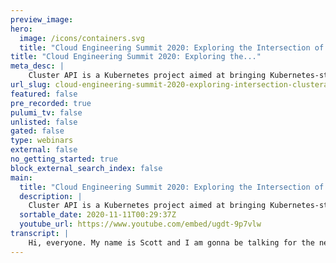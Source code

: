 ```yaml
---
preview_image:
hero:
  image: /icons/containers.svg
  title: "Cloud Engineering Summit 2020: Exploring the Intersection of ClusterAPI and Infrastructure as Code"
title: "Cloud Engineering Summit 2020: Exploring the..."
meta_desc: |
    Cluster API is a Kubernetes project aimed at bringing Kubernetes-style declarative APIs to cluster lifecycle management. Pulumi aims at enabling de...
url_slug: cloud-engineering-summit-2020-exploring-intersection-clusterapi-infrastructure-as-code
featured: false
pre_recorded: true
pulumi_tv: false
unlisted: false
gated: false
type: webinars
external: false
no_getting_started: true
block_external_search_index: false
main:
  title: "Cloud Engineering Summit 2020: Exploring the Intersection of ClusterAPI and Infrastructure as Code"
  description: |
    Cluster API is a Kubernetes project aimed at bringing Kubernetes-style declarative APIs to cluster lifecycle management. Pulumi aims at enabling developers and other professionals to leverage the power of general-purpose programming languages to declaratively define infrastructure-as-code, policy-as-code, and more. What happens when these two technologies are combined?
  sortable_date: 2020-11-11T00:29:37Z
  youtube_url: https://www.youtube.com/embed/ugdt-9p7vlw
transcript: |
    Hi, everyone. My name is Scott and I am gonna be talking for the next little bit about exploring the intersection of cluster API and infrastructure as code and what it might look like when you want to combine these two technologies together. Uh So I hope that you find the session uh useful and uh interesting and I hope uh that I'm able to share something that's uh you know, new that you haven't seen before. So let's get started. Here we go. All right. A little quick uh blur about me. I do strive to be a lifelong learner. I'm always uh looking at uh learning new things, which is one of the things that led me into. Um Pulumi. Um I was looking for ways practical ways to help expand my programming knowledge, which I'm still a new B at. So don't laugh at my code and I found that um using Pulumi and writing general purpose programming code uh for managing my infrastructures code was a nice use case that kind of helped me get a little deeper in some of the programming languages. So um obviously I'm a Pulumi user. I started with typescript and then, uh moved to go, um, a little secret, I'll share with you the reason I moved from typescript to go, uh, was that, um, there was a change in the Pulumi STK that required a typescript started using promises and a sync stuff and I totally didn't and still don't understand all of it and couldn't make my code work. So I was like, ok, fine. I'll just switch to go. I wanted to learn more more anyway. So worked out. Uh I do work at VM Ware. Uh I came in via the acquisition and my job there is to help folks with um stand up Cotti optimize their environments, that sort of thing and um sort of related to that. Um That means that I'm a big fan of cluster API. Um And I'll talk more about what that is in just a moment. All right. Um So speaking of cluster API, what is cluster API? It is a project, it's led by SIG cluster life cycle. Uh It's a project to bring Declarative style API S to cluster life cycle management so much in the same way that you would use a Declarative API to say I want to run this container image and I wanna have this many replicas of it and I want you to expose it on this port. Um And then goes and uses its core reconciliation loop to ensure that what you've asked it to do is actually, you know what's happening, right to reconcile desired state and actual state. Um The idea is we can use cluster API to bring the same style of declarative API S to managing cluster life cycle. So we can say I want there to be a cluster and I wanted to have three control plane nodes and I wanted to have a machine deployment that I can scale for worker nodes and so on so forth, right? And then we apply those definitions uh you know, stored in A L manifest. Um That Declarative state, we apply that to what is known as a management cluster. And that's a cluster that has all of the cluster API components and controllers and CR DS and such installed. And then again through that core reconciliation loop, that management cluster then realizes the desired state of saying that the A cluster exists and it it exists in this, you know, configuration, right. Um The cluster API was written in a way that allows you to use different is providers. So there's an ISP, there's a provider, a cluster API provider for AWS, a cluster API provider for vsphere for Azure, et cetera and so forth. And um as if it, you know, it wasn't confusing enough, we have cluster API which we refer to as CE and then the providers are the cluster API provider for AWS. So it's called CAP A and then cluster API provider for CAP for Vsphere, cap V cluster API provider for Azure cap Z so and so forth. Um Normally when cluster API interacts with these is platforms like Aws or Azure or whatever it will go and it will create all of the necessary infrastructure that you need. So you'll give it a manifest that manifesto define what the code infrastructure needs to look like. And then the provider knows what it has to create underneath that to support said S cluster. So on aws, um which is what I'll be using today to show off how some of the stuff works. Uh It would go and it would create a VPC and subnets and you know, gateways and route tables and all the necessary, you know jazz and um and it'll just do all that for you. And so the idea is that, you know, a user could then go and, and not have to worry about managing infrastructure. They can just do it all through cluster API however, for a variety of reasons, customers may want to consume their own infrastructure. Uh They may already have existing AWS structures that they want to use, they want to have cluster API simply use those instead of creating new ones. And so there is the model for supporting what we call, bring your own infrastructure, right? And which would allow you to say, well, here I already have a VPC and subnets. I want cluster API to use those instead of creating its own. Um And I'll, I'll show you what that's look like. And in fact, that's gonna be, you know, a key sort of part of the entire presentation is how we can use the cluster API um manifest or, or cluster API itself with infrastructure created using Pulumi for infrastructure code. Um And we'll look at some different ways to do that if you're interested in more information about cluster API itself. This is just a simple high level overview. Um go to the cluster API home page at cluster dash api 0.6 dot s dot IO or check out the github repository there um On the screen. Now, I wanna show you real real quick before I go on what um it looks like to um see a cluster API manifest. So let me switch to my demo screen here. OK. Here we go. Um And I'm just gonna manual. I have um a here we go a manifest. This is a cluster API definition. This is a complete definition that will create uh an, an entirely um independent cluster. And so you can see we have these custom resource definitions that cluster API uses things like cluster and AWS, cluster and QBDM control plane. And we have, you know, various fields that we can figure that what region it's gonna be in for AWS, what SSH key it's gonna use so and so forth. Um We can specify replicas and versions and so on and so forth, right? And uh we can map that down to specific, you know, instance types. So we could have, you know, the control plane. In this case, you see if CS demo control plane is the name of this object and I'm mapping it to a T three large because this is just a demo environment, but I could map it to, you know, an M five, you know, X large or whatever um here. And uh that gives you an idea of what's what's going on. So now let's flip back over to the presentation. Here we go with that in mind. Then um you know, what does it look like to have cluster API use existing infrastructure, what we call this BYO I bring your own infrastructure model. So users can create their own infrastructure, they can use an infrastructure code tool like Pulumi, they can create all the necessary pieces that are there and use all of the best practices that they would wanna use for infrastructures code, right? Um And then you can integrate that. So you know that that third bullet there on the screen, you know, is it possible to use IEC for BYO I with, with? Yes, absolutely. You can use infrastructure as code to manage the infrastructure that you are bringing into a cluster API environment. Um The answer to that fourth question, whether I can use even more acronyms than that in a single sentence we'll have to explore in some other session. OK. Uh All right. So uh let's see what we got here. Um What information does cluster api need about the infrastructure that you're bringing in if you're gonna do that. So if you're going to bring in your own infrastructure that you are managing through uh an infrastructures code tool like Pulumi cluster API has to have some of that information. So it knows that it's not supposed to go out and create new infrastructure. So what is the information that it needs? I'm speaking specifically here about Aws. So for other providers, it may vary. Um but each of the providers is pretty well documented in terms of like if you're gonna do this on Azure, you should be able to check the Azure documentation for the cost of A P A provider for Azure and see what information is needed, right? For Aws, you have to have the VPC ID, you have to have a list of subnets. Now, there's two types of subnets, there's public subnets and private subnets and cluster API has a series of checks. It uses to determine which is a public subnet, which is a private subnet. Um You need both. Um and typically a private subnet would be a subnet that um has to use a NAT gateway to get to the internet, right? So it's not exposing public IP addresses, it's not using an internet gateway, you have to go through a NAT gateway. Um So you have to have that list of, of subnets and and cluster API will prefer the private subnets to place the instances that it's going to create. So these machines will be on private subnets, they won't be exposed to the public IP address. And you'll be able to necessarily like SSH them directly. That means typically you're gonna have to have something like an SSH bastion host. If you want access to the, the nodes, there are other ways, of course, but an SSH bastion host is pretty common. And in that case, you're also going to need a list of additional security group I DS because cluster API can create the bastion host for you if you want. But you're probably going to be co locating because you're using existing infrastructure, you're probably gonna be co locating the scrub cluster in a VPC or in subnets that may have other things there. And so you may already have an SSH bastion host and associated security groups. So we use this additional list of additional security group I DS to tell cluster API put my instances into this security group so they can receive traffic from the bastion host. For example. Now full details on what is needed to do, bring your own infrastructure is at the URL here at the bottom of this slide and they'll give you all the details on what you need to bring and what cluster API will create on its own, right? Basically what you need to bring is a VPC sub nets. Um and those security groups, right? And then cluster API will create um EO BS uh as needed. It'll create instances and it'll create additional security groups that it uses for its own purposes to allow the nodes to communicate with each other. For example, it also in that document outlays specific requirements for AWS tags that are acquired by the AWS cloud provider for it to function correctly. And you do wanna make sure that your code that creates this infrastructure does assign those tags or else the Aws cloud provider will fail to function properly and then your cluster API uh your your cluster excuse me won't work like you expect it to work. All right. So I've laid the groundwork for, you know, sort of what cluster API is and how we do bring your own infrastructure and you know, have said, yes, you can absolutely do. I ac with something like Pulumi and use that with cluster API. Now, I wanna show you what that actually looks like. So we're gonna spend the rest of the time in this session, probably another 10 to 15 minutes or so, actually looking at this um through a set of real world examples, right, of potential ways that you could integrate an Infra infrastructure as code tool like Pulumi with cluster API. I've taken all of the examples that I'm gonna show you here. They're all in the github repository. You can see the URL here. So it's github dot com slash Scott low slash 2020 C SI AC I'm very imaginative when it comes to naming things like this. So, you know what we have here is 2020 Cloud Engineering Summit and virus code cluster API very imaginative. So let's look at this uh in my terminal, I'm gonna switch over to my demo terminal here. All right, there we go. And I've already shown you what the base looks like. So I'll just pull this up again. This is the base configuration we're gonna be using throughout all of the different examples. I'm going to show on how you can integrate something like Pulumi with cluster API. And this is a bare bones cluster API manifest. I created it using the cluster API tool, cluster CTL. So I gave it some information like this is how I created it. Um The information on the specific command that I ran for example is in the read me um uh in the uh in the repository, the repository that I just shared. Um And the first scenario that I'm gonna show you is this manual scenario. And so in that uh directory, um I have a few files and this read me here is where it'll actually tell you uh what command I use like right there you can see here's the cluster CTO config cluster blah blah blah, right? Um So take a look at that if you're interested in sort of replicating this on your own um the CE S demo yaml. That's the base configuration we're gonna use. You'll see a customization ya here. We're gonna use, customize one of the later scenarios. So for now, just ignore it. But um I already have this stack and let me see if I can remember. Actually, let me look at my history here. Let me, here we go. OK? So I already have this stack that I am using. I've called it a full BYO I and it goes through and it creates all of the objects that are necessary to do bring your own infrastructure with cluster API on AWS. So it creates VPC sub nets, route tables, gateways, net gateways, um all that kind of jazz and then it ex exports these fields so that we can use them later on. And when it comes to integrating infrastructures code, like what we're doing here with this Pulumi stack and cluster API you, you could do it manually and you could use a tool like um YQ or whatever. Now, I have an example of using YQ to pull this information out, right? And I've put them all into a script just for sort of ease of use. So let's take a look at that. So I have some variables at the top that just make it easier later on, you can change these. And the read me has information about what needs to be changed. If you want to replicate this on your own. Keep in mind this is a total hack. I wouldn't recommend this for like, you know, real production sort of use, but it will work and it will give you an idea of, of one way that you could integrate these two if you're interested. Um And so I'm using this tool YQ um There's a link to that and it's gonna have repository in the read me. But what I do is I, I make a copy of the original and then I write these additional fields that are necessary for cluster API. One of these is this network spec dot VPC dot id. And then I use the Pulumi stack output command to reach into my project into my stack and pull out the VPC field that I exported in my code. And then I do the same thing for the public subnets and then the private subnets or vice versa, actually sorry private subnets and then public subnets. Um I tried to use a bash for loop here but I kept getting errors. So I just hard goed it again. This is an example. It's a hack, right. And what this will do is it will go through and it will write all the necessary fields that are needed for cluster API to use the existing infrastructure, the existing VPC and the existing subnets. This example does not write any additional security groups in there. I'll do that in another example. So if I run this it'll take a minute or two to run while it goes and reaches into the stack and uh gets information out. And then, now I see I have a new file called modified. And if I look at modified at first, it looks like it's normal. But then when we get into the AWS cluster object here. So the second document, uh second YAML document in this file, you can see that this network spec VPC and SUBNETS is added there. And if I get back to the CE S demo, the original and I look there, they didn't exist before, right? So what we've done is we've modified the base configuration so that it has the information we need to use existing infrastructure. And if I were to apply this manifest against my cluster API management cluster, which is where the cluster API controllers and custom resource definitions live, then it would go and it would create a new uh what we call a workload cluster uh cluster that it's managing via cluster API and it would do so in the specified VPC. Um And in um the specified subnets, OK. Um There's additional stuff, by the way, if you need to, I if you want to distribute your cluster across multiple availability zones across multiple A Zs, um There's some additional fields you have to add the the control plane will do that automatically. So if we were to apply this, then we would see the control plane if there's multiple instances in the control plane, it would automatically distribute them across a Zs um worker. Nos are a little different. Um All this is in the documentation upstream, the, the link that I gave you earlier and I'll, I'll show it on the screen again towards the end of the presentation. So you have it and then I could just use QC TL to then apply um this, this manifest, right? I could just QC TL apply dash F. Now, I'm not gonna do that just yet because I have another way of doing that that I want to show you. But this gives you 11 idea of one way you could, you could do this right now. The other way uh one of the other ways is um here. And in this case, what I'm doing is I'm using a go template that I created from the base configuration and that's this ce S demo dot T MP L and then I have some go code that I wrote and that go code will generate that template using information from the stack and to pull the information from the stack, I'm using Pulumi automation API So let's take a look at first the template. So, so this is um a pretty standard, you know, go template. At first you don't see anything here, but then it's all, you know, standard, right? But then we get into the network spec stuff, which is where we need it. So you see, I have a reference to a V BC ID and then a range object for some Subnet I DS. And then further down here you'll see me use a field called hack. I'll explain what that is in just a moment. Um There's probably a better work around than what I'm doing here. But this is what I had to do for now to make it work. And then further down, I'll show you this is where we add the additional security groups. So under this AWS machine template, we have the spec, the template, the spec and then additional security groups and we would have a list there of any additional security groups that we needed to add. This case is only one and that's gonna be the bastion security group that will allow it to communicate with the SS bash. Now let's look at, look at the go code that I wrote. Um again, be gentle. I am a newbie programmer. So first I'll the find a truck that has the fields that I'm gonna need. Um And I'll uh there's that hack field. I'll come back to that in just a moment. I use the automation API to reach into my stack. I then pull out some values that I need. So the VPC ID, the bashing security group, the public subnets, the private subnets, put those in a combined field. Um And then down here, the hack field, there's a subsequent round of go templating. That cluster API does when it uses the template to create the cluster. And so what I did here because I kept getting errors in my go templating that it didn't understand what you know DS metadata was because I don't, I'm not passing that data to it. So instead I replace um my temporary field with the ultimate field that cluster API will use. Um And so where in the template it sees hack, then when I make my templating round, it will then substitute DS metadata, local host name, which is what cluster API will use and require. So then the rest of the code is all straightforward. It just generates the template and off it goes. So let's let's do this. Um We know there's no, there's no YAML file here, just the template, right? We're gonna do a go run main dot go. This will execute the code and it will use the automation API to reach in to my ce S demo stack, pull out the values it needs and then use go templating to generate uh a template. And so when I look at it here, now I have a YAML file based on that template. And if I look at that YA L file whoops helps to type, then uh we see YAML here and we see that we have the VPC spec and the subnets listed. And if I go further down um here under this configuration where you see name DS metadata. That's my hack, right? They replaced my hack field with a proper field that the cluster API round of um go templating will, will look for. And then down here in this AWS machine template, you can see that it populated the security group ID that it needs to communicate with my preexisting SSH question. And so now I could again use QC TL, apply dash F this emo file against my management cluster and it would go and create that, but I'm not gonna do it yet because I have one more thing I wanna show you. So let's go here. OK. So in this last example that I want to show you, I have uh built on the previous example, I'm still using the automation API. In this case, I have another local project that's stored in this Kates directory and it uses the provider and it's built in customized support. And what I'm doing here is I'm templating out some customized overlays that will receive the values from the Pulumi stack. Then the provider will use customized to apply those, those overlays against the base configuration. And that's defined in the customization dot Yale file. And that's why we had a customization dot YAML file in the manual directory because that's the base configuration that it's gonna be applying against. And then uh the provider will automatically apply that against my management cluster. So first, I'm going to uh my SSH channel is probably timed out. So I'm just gonna make sure that. Yep. OK. So let's reestablish that. OK. There we go. Now, you'll see that I'm talking to my management cluster. I told it to do get clusters this, the fact that it doesn't find anything, just shows that there are no workload clusters to find in my management cluster. So it doesn't have any clusters to find. And after I run this code, then we're gonna do this again and we're gonna see a cluster there which means that it has successfully generated the code and is looking at um and and is created in the cluster using the information from uh Pulumi the Pulumi stack to populate an existing VPC and existing subnets. But before we do that, let's look at the code. So first, uh the main code here, this is just an iteration from the previous one. So I still have that same struck because I'm using a template. And then I reference my original stack, my cafe full byo I stack which generates all the underlying infrastructure, pull the values out that I need just like I did before and then I define my templates. These are what, what will become the customized overlays and then it iterates over that list and generates the templates and then uses the automation API to drive that Kate stack which uses the customized or the coupon provider. And it's customized support to automatically apply this against my management cluster So let's look at that. Um So this is a pretty traditional looking set of Pulumi code. Um I left some comments in there in case you wanna try this, but you don't actually want to apply it. Um You can and then change down here on line 21 that you want to use that other provider that will just generate a set up of against uh directory, the rendered directory on your local file system. So you can see what customize is doing. I use that to test, but you might also want to use it just to see how it works before you actually try to apply it against an actual management cluster. So we've got our, our high level go program which is using the automation API it's gonna generate customized overlays and then drive the Kates project to actually apply those through uh customized. So let's do a Gory main dot go. The first part of this will run, it'll take a couple of minutes uh or about a minute, whatever and you won't see the output and this point it's going and it's generating the customized overlays um and uh and getting all that prepped and then in a moment, we'll see the Pulumi progress streamer pop up. There we go. And at this point it's gonna give us updates. So here it's actually running the customized overlays against the base configuration and then automatically applying them against my management cluster and it'll take a minute or, or, or so, and we'll start seeing some objects populating here. Here we go. Um And what we'll see when it starts populating objects is we'll see it populating cluster API objects. So you'll see a cluster object, an AWS cluster object machine templates, you know, control planes, blah, blah, blah. Um All right. So it creates all those, those items. Um says, OK, I'm done. And if I now do my CTL get clusters against my management cluster, bam, we have a cluster actually provisioning and you'll have to take my word for it that it's actually going into the uh VPC and subnets that we specified. Um and uh not creating a new set of, of resources, right? So we are using Pulumi to create our base infrastructure and then um driving pulling that information out from the base infrastructure to give it to cluster API so that it can leverage that. Now you, you could obviously take this even further with the automation API and you could, you could write a high level Go program that runs the initial stack. So I ran this or I created the ce S demo stack myself, right? But you could have it run the CE S demo stack, then pull the values out and then run the Kates thing. And it would be completely automated. So you wouldn't have to, to do anything. You would just run the Go program and it would create the base infrastructure and then you could para para it um so that you could just reuse that over and over again. Right. That would be cool. I haven't gotten all the way there yet, but the skeleton of what you see here should give you an idea of like what that would look like. Um And Evan uh Boyle um his examples on the automation API or on github. I didn't include a link to that in the presentation, but definitely look at those if you're interested in using the automation API. All right, we'll switch back to the slide deck now. OK. So that's um just a quick demo of, you know, some of the ways that you could integrate your infrastructures code solution using Pulumi with cluster API. Um And so you can obviously adapt those or use those as a springboard to come up with other ideas or whatever. Um Just wrapping up. Then here is a list of all the resources that I've referenced in the presentation. So all the links gathered together in one place. I also added um links to my site where I've done some articles on Cluster API and Pulumi. So if you follow those links, you'll get a tags page that just shows all of the articles that are tagged with that particular um tag. So all the, you know, cluster API articles or all the plume articles. Uh oh whoops. There we go. OK. So thanks for watching. I hope that the uh session was useful if you're interested in getting in touch with me online. I'm at Scott on Twitter. Feel free to reach out. Um Also Scott on github. Um Remember I am a, you know, new programmer, so don't expect to find anything like, you know, earth shattering there. But um I'm always looking for new resources. So if you are a more experienced programmer and you have some resources, you think I should take a look at, then feel free to reach out to me or uh whatever. And I'd love to hear from you. So, thanks so much.
---
```

